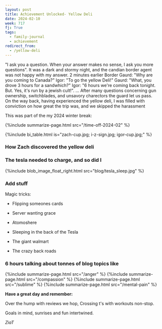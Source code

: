 ```yaml
---
layout: post
title: Achievement Unlocked- Yellow Deli
date: 2024-02-10
week: 717
fj: True
tags:
  - family-journal
  - achievement
redirect_from:
  - /yellow-deli
---
```


"I ask you a question. When your answer makes no sense, I ask you more questions". It was a dark and stormy night, and the candian border agent was not happy with my answer. 2 minutes earlier Border Gaurd: "Why are you coming to Canada?" Igor: "To go the yellow Deli!" Gaurd: "What, you drove 3 hours for a sandwhich?" Igor: "6 hours we're coming back tonight. But. Yes, it's run by a jewish cult!". ... After many questions concerning gun ownership, switchblades, and unsavory charectors the guard let us pass. On the way back, having experienced the yellow deli, I was filled with conviction on how great the trip was, and we skipped the harassment

This was part of the my 2024 winter break:

{%include summarize-page.html src="/time-off-2024-02" %}

{%include bi_table.html is="zach-cup.jpg; i-z-sign.jpg; igor-cup.jpg;" %}

### How Zach discovered the yellow deli

### The tesla needed to charge, and so did I

{%include blob_image_float_right.html src="blog/tesla_sleep.jpg" %}

### Add stuff

Magic tricks:

- Flipping someones cards
- Server wanting grace

- Atomoshere
- Sleeping in the back of the Tesla
- The giant walmart
- The crazy back roads

### 6 hours talking about tonnes of blog topics like

{%include summarize-page.html src="/anger" %}
{%include summarize-page.html src="/compassion" %}
{%include summarize-page.html src="/sublime" %}
{%include summarize-page.html src="/mental-pain" %}

**Have a great day and remember:**

Over the hump with reviews we hop, Crossing t's with workouts non-stop.

Goals in mind, sunrises and fun intertwined.

_ZiaT_
